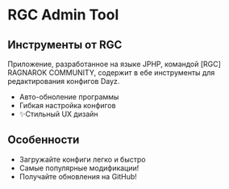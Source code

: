 # RGC Admin Tool
## Инструменты от RGC

Приложение, разработанное на языке JPHP, командой [RGC] RAGNAROK COMMUNITY, содержит в ебе инструменты для редактирования конфигов Dayz.

- Авто-обноление программы
- Гибкая настройка конфигов
- ✨Стильный UX дизайн

## Особенности

- Загружайте конфиги легко и быстро
- Самые популярные модификации!
- Получайте обновления на GitHub!
